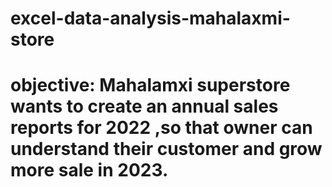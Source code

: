 # excel-data-analysis-mahalaxmi-store

# objective: Mahalamxi superstore wants to create an annual sales reports for 2022 ,so that owner can understand their customer and grow more sale in 2023.
